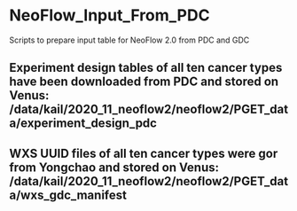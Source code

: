 # NeoFlow_Input_From_PDC
Scripts to prepare input table for NeoFlow 2.0 from PDC and GDC

## Experiment design tables of all ten cancer types have been downloaded from PDC and stored on Venus: /data/kail/2020_11_neoflow2/neoflow2/PGET_data/experiment_design_pdc
## WXS UUID files of all ten cancer types were gor from Yongchao and stored on Venus: /data/kail/2020_11_neoflow2/neoflow2/PGET_data/wxs_gdc_manifest
